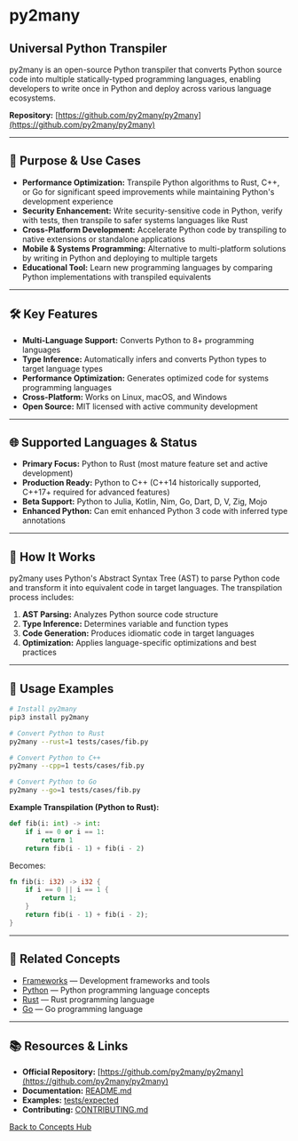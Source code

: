 # py2many

## Universal Python Transpiler

py2many is an open-source Python transpiler that converts Python source code into multiple statically-typed programming languages, enabling developers to write once in Python and deploy across various language ecosystems.

**Repository:** [https://github.com/py2many/py2many](https://github.com/py2many/py2many)

---

## 🎯 Purpose & Use Cases

- **Performance Optimization:** Transpile Python algorithms to Rust, C++, or Go for significant speed improvements while maintaining Python's development experience
- **Security Enhancement:** Write security-sensitive code in Python, verify with tests, then transpile to safer systems languages like Rust
- **Cross-Platform Development:** Accelerate Python code by transpiling to native extensions or standalone applications
- **Mobile & Systems Programming:** Alternative to multi-platform solutions by writing in Python and deploying to multiple targets
- **Educational Tool:** Learn new programming languages by comparing Python implementations with transpiled equivalents

---

## 🛠️ Key Features

- **Multi-Language Support:** Converts Python to 8+ programming languages
- **Type Inference:** Automatically infers and converts Python types to target language types
- **Performance Optimization:** Generates optimized code for systems programming languages
- **Cross-Platform:** Works on Linux, macOS, and Windows
- **Open Source:** MIT licensed with active community development

---

## 🌐 Supported Languages & Status

- **Primary Focus:** Python to Rust (most mature feature set and active development)
- **Production Ready:** Python to C++ (C++14 historically supported, C++17+ required for advanced features)
- **Beta Support:** Python to Julia, Kotlin, Nim, Go, Dart, D, V, Zig, Mojo
- **Enhanced Python:** Can emit enhanced Python 3 code with inferred type annotations

---

## 🔧 How It Works

py2many uses Python's Abstract Syntax Tree (AST) to parse Python code and transform it into equivalent code in target languages. The transpilation process includes:

1. **AST Parsing:** Analyzes Python source code structure
2. **Type Inference:** Determines variable and function types
3. **Code Generation:** Produces idiomatic code in target languages
4. **Optimization:** Applies language-specific optimizations and best practices

---

## 📝 Usage Examples

```bash
# Install py2many
pip3 install py2many

# Convert Python to Rust
py2many --rust=1 tests/cases/fib.py

# Convert Python to C++
py2many --cpp=1 tests/cases/fib.py

# Convert Python to Go
py2many --go=1 tests/cases/fib.py
```

**Example Transpilation (Python to Rust):**

```python
def fib(i: int) -> int:
    if i == 0 or i == 1:
        return 1
    return fib(i - 1) + fib(i - 2)
```

Becomes:

```rust
fn fib(i: i32) -> i32 {
    if i == 0 || i == 1 {
        return 1;
    }
    return fib(i - 1) + fib(i - 2);
}
```

---

## 🔗 Related Concepts

- [Frameworks](./frameworks.md) — Development frameworks and tools
- [Python](./python.md) — Python programming language concepts
- [Rust](./rust.md) — Rust programming language
- [Go](./go.md) — Go programming language

---

## 📚 Resources & Links

- **Official Repository:** [https://github.com/py2many/py2many](https://github.com/py2many/py2many)
- **Documentation:** [README.md](https://github.com/py2many/py2many#readme)
- **Examples:** [tests/expected](https://github.com/adsharma/py2many/tree/main/tests/expected)
- **Contributing:** [CONTRIBUTING.md](https://github.com/adsharma/py2many/blob/main/CONTRIBUTING.md)

[Back to Concepts Hub](./README.md)

